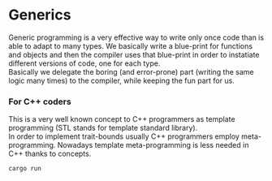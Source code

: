 # Generics

Generic programming is a very effective way to write only once code than is able to adapt to many types. 
We basically write a blue-print for functions and objects and then the compiler uses that blue-print in order to instatiate different versions of code, 
one for each type.  
Basically we delegate the boring (and error-prone) part (writing the same logic many times) to the compiler, while keeping the fun part for us.

### For C++ coders
This is a very well known concept to C++ programmers as template programming (STL stands for template standard library).  
In order to implement trait-bounds usually C++ programmers employ meta-programming.
Nowadays template meta-programming is less needed in C++ thanks to concepts.


```bash
cargo run 
```

